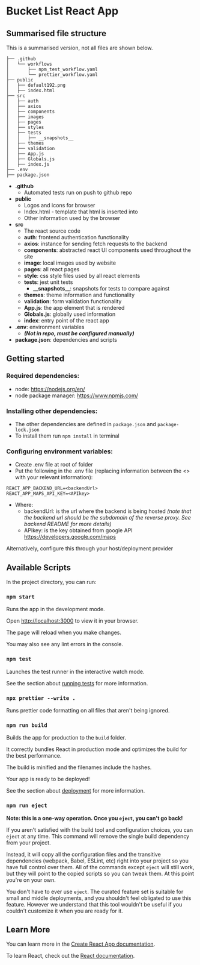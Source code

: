 
# Bucket List React App

## Summarised file structure
This is a summarised version, not all files are shown below.
```
├── .github
│   └── workflows
│       ├── npm_test_workflow.yaml
│       └── prettier_workflow.yaml
├── public
│   ├── default192.png
│   ├── index.html
├── src
│   ├── auth
│   ├── axios
│   ├── components
│   ├── images
│   ├── pages
│   ├── styles
│   ├── tests
│   │   ├── __snapshots__
│   ├── themes
│   ├── validation
│   ├── App.js
│   ├── Globals.js
│   ├── index.js
├── .env
├── package.json
```

 - **.github**
	 - Automated tests run on push to github repo
 - **public**
	- Logos and icons for browser
	- Index.html - template that html is inserted into
	- Other information used by the browser
 - **src**
	-  The react source code
	- **auth**: frontend authentication functionality
	- **axios**: instance for sending fetch requests to the backend
	- **components**: abstracted react UI components used throughout the site
	- **image**: local images used by website
	- **pages**: all react pages
	- **style**: css style files used by all react elements
	- **tests**: jest unit tests
		- **\_\_snapshots__**: snapshots for tests to compare against
	- **themes**: theme information and functionality
	- **validation**: form validation functionality
	- **App.js**: the app element that is rendered
	- **Globals.js**: globally used information
	- **index**: entry point of the react app
 -  **.env**: environment variables 
	- ***(Not in repo, must be configured manually)***
- **package.json**: dependencies and scripts

## Getting started
### Required dependencies:

 - node: https://nodejs.org/en/
 - node package manager: https://www.npmjs.com/
### Installing other dependencies:
 - The other dependencies are defined in `package.json` and `package-lock.json`
 - To install them run `npm install` in terminal

### Configuring environment variables:

 - Create .env file at root of folder
 - Put the following in the .env file (replacing information between the <> with your relevant information):
  ```
 REACT_APP_BACKEND_URL=<backendUrl>
REACT_APP_MAPS_API_KEY=<APIkey>
 ```
 
 - Where: 
	 - backendUrl: is the url where the backend is being hosted *(note that the backend url should be the subdomain of the reverse proxy. See backend README for more details)*
	 - APIkey: is the key obtained from google API https://developers.google.com/maps


Alternatively, configure this through your host/deployment provider

## Available Scripts
In the project directory, you can run:
  

### `npm start`


Runs the app in the development mode.

Open [http://localhost:3000](http://localhost:3000) to view it in your browser.

  

The page will reload when you make changes.

You may also see any lint errors in the console.

  

### `npm test`

  

Launches the test runner in the interactive watch mode.

See the section about [running tests](https://facebook.github.io/create-react-app/docs/running-tests) for more information.

  ### `npx prettier --write .`
  Runs prettier code formatting on all files that aren't being ignored.

### `npm run build`

  

Builds the app for production to the `build` folder.

It correctly bundles React in production mode and optimizes the build for the best performance.

  

The build is minified and the filenames include the hashes.

Your app is ready to be deployed!

  

See the section about [deployment](https://facebook.github.io/create-react-app/docs/deployment) for more information.

  

### `npm run eject`

  

**Note: this is a one-way operation. Once you `eject`, you can't go back!**

  

If you aren't satisfied with the build tool and configuration choices, you can `eject` at any time. This command will remove the single build dependency from your project.

  

Instead, it will copy all the configuration files and the transitive dependencies (webpack, Babel, ESLint, etc) right into your project so you have full control over them. All of the commands except `eject` will still work, but they will point to the copied scripts so you can tweak them. At this point you're on your own.

  

You don't have to ever use `eject`. The curated feature set is suitable for small and middle deployments, and you shouldn't feel obligated to use this feature. However we understand that this tool wouldn't be useful if you couldn't customize it when you are ready for it.

  

## Learn More

  

You can learn more in the [Create React App documentation](https://facebook.github.io/create-react-app/docs/getting-started).

  

To learn React, check out the [React documentation](https://reactjs.org/).